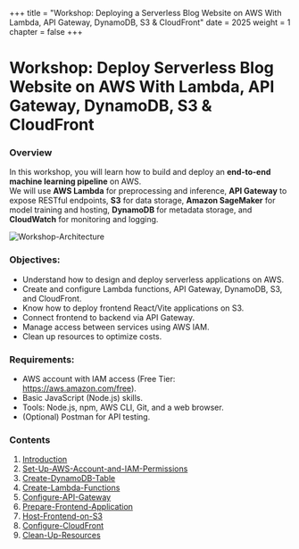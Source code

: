 +++
title = "Workshop: Deploying a Serverless Blog Website on AWS With Lambda, API Gateway, DynamoDB, S3 & CloudFront"
date = 2025
weight = 1
chapter = false
+++

# Workshop: Deploy Serverless Blog Website on AWS With Lambda, API Gateway, DynamoDB, S3 & CloudFront

### Overview

In this workshop, you will learn how to build and deploy an **end-to-end machine learning pipeline** on AWS.  
We will use **AWS Lambda** for preprocessing and inference, **API Gateway** to expose RESTful endpoints, **S3** for data storage, **Amazon SageMaker** for model training and hosting, **DynamoDB** for metadata storage, and **CloudWatch** for monitoring and logging.

![Workshop-Architecture](/images/workshop_architecture.png)

### Objectives:

- Understand how to design and deploy serverless applications on AWS.
- Create and configure Lambda functions, API Gateway, DynamoDB, S3, and CloudFront.
- Know how to deploy frontend React/Vite applications on S3.
- Connect frontend to backend via API Gateway.
- Manage access between services using AWS IAM.
- Clean up resources to optimize costs.

### Requirements:

- AWS account with IAM access (Free Tier: https://aws.amazon.com/free).
- Basic JavaScript (Node.js) skills.
- Tools: Node.js, npm, AWS CLI, Git, and a web browser.
- (Optional) Postman for API testing.

### Contents

1. [Introduction](1-Introduction/)  
2. [Set-Up-AWS-Account-and-IAM-Permissions](2-Set-Up-AWS-Account-and-IAM-Permissions/)  
3. [Create-DynamoDB-Table](3-Create-DynamoDB-Table/)  
4. [Create-Lambda-Functions](4-Create-Lambda-Functions/)  
5. [Configure-API-Gateway](5-Configure-API-Gateway/)  
6. [Prepare-Frontend-Application](6-Prepare-Frontend-Application/)  
7. [Host-Frontend-on-S3](7-Host-Frontend-on-S3/)  
8. [Configure-CloudFront](8-Configure-CloudFront/)  
9. [Clean-Up-Resources](9-Clean-Up-Resources/)  
